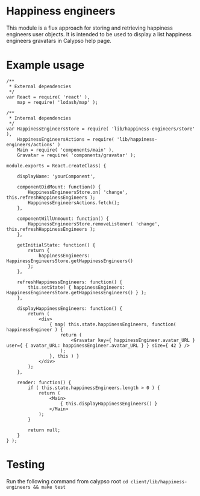 Happiness engineers
===================

This module is a flux approach for storing and retrieving happiness engineers user objects.
It is intended to be used to display a list happiness engineers gravatars in Calypso help page.

Example usage
=============
```
/**
 * External dependencies
 */
var React = require( 'react' ),
	map = require( 'lodash/map' );

/**
 * Internal dependencies
 */
var HappinessEngineersStore = require( 'lib/happiness-engineers/store' ),
	HappinessEngineersActions = require( 'lib/happiness-engineers/actions' )
	Main = require( 'components/main' ),
	Gravatar = require( 'components/gravatar' );

module.exports = React.createClass( {

	displayName: 'yourComponent',

	componentDidMount: function() {
		HappinessEngineersStore.on( 'change', this.refreshHappinessEngineers );
		HappinessEngineersActions.fetch();
	},

	componentWillUnmount: function() {
		HappinessEngineersStore.removeListener( 'change', this.refreshHappinessEngineers );
	},

	getInitialState: function() {
		return {
			happinessEngineers: HappinessEngineersStore.getHappinessEngineers()
		};
	},

	refreshHappinessEngineers: function() {
		this.setState( { happinessEngineers: HappinessEngineersStore.getHappinessEngineers() } );
	},

	displayHappinessEngineers: function() {
		return (
			<div>
				{ map( this.state.happinessEngineers, function( happinessEngineer ) {
					return (
						<Gravatar key={ happinessEngineer.avatar_URL } user={ { avatar_URL: happinessEngineer.avatar_URL } } size={ 42 } />
					);
				}, this ) }
			</div>
		);
	},

	render: function() {
		if ( this.state.happinessEngineers.length > 0 ) {
			return (
				<Main>
					{ this.displayHappinessEngineers() }
				</Main>
			);
		}

		return null;
	}
} );
```

Testing
=======
Run the following command from calypso root
```cd client/lib/happiness-engineers && make test```

